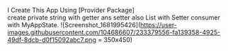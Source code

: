 I Create This App Using [Provider Package]  
create private string  with getter ans setter also List with Setter
consumer with MyAppState.
![Screenshot_1681995426](https://user-images.githubusercontent.com/104686607/233379556-fa139358-4925-49df-8dcb-d0f15092abc7.png = 350x450)
